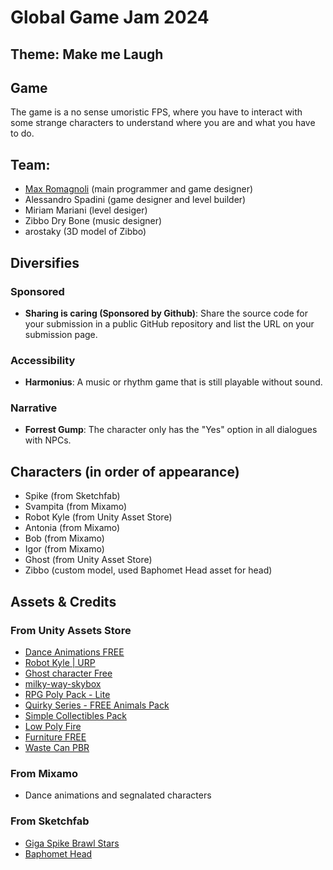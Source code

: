# Global Game Jam 2024

##  Theme: Make me Laugh

## Game
The game is a no sense umoristic FPS, where you have to interact with some strange characters to understand where you are and what you have to do.

## Team: 
- [Max Romagnoli](https://www.maxromagnoli.com) (main programmer and game designer)
- Alessandro Spadini (game designer and level builder)
- Miriam Mariani (level desiger)
- Zibbo Dry Bone (music designer)
- arostaky (3D model of Zibbo)

## Diversifies

### Sponsored
- **Sharing is caring (Sponsored by Github)**: Share the source code for your submission in a public GitHub repository and list the URL on your submission page.

### Accessibility
- **Harmonius**: A music or rhythm game that is still playable without sound.

### Narrative
- **Forrest Gump**: The character only has the "Yes" option in all dialogues with NPCs.

## Characters (in order of appearance)
- Spike (from Sketchfab)
- Svampita (from Mixamo)
- Robot Kyle (from Unity Asset Store)
- Antonia (from Mixamo)
- Bob (from Mixamo)
- Igor (from Mixamo)
- Ghost (from Unity Asset Store)
- Zibbo (custom model, used Baphomet Head asset for head)

## Assets & Credits

### From Unity Assets Store
- [Dance Animations FREE](https://assetstore.unity.com/packages/3d/animations/dance-animations-free-161313)
- [Robot Kyle | URP](https://assetstore.unity.com/packages/3d/characters/robots/robot-kyle-urp-4696)
- [Ghost character Free](https://assetstore.unity.com/packages/3d/characters/creatures/ghost-character-free-267003)
- [milky-way-skybox](https://assetstore.unity.com/packages/2d/textures-materials/milky-way-skybox-94001)
- [RPG Poly Pack - Lite](https://assetstore.unity.com/packages/3d/environments/landscapes/rpg-poly-pack-lite-148410)
- [Quirky Series - FREE Animals Pack](https://assetstore.unity.com/packages/3d/characters/animals/quirky-series-free-animals-pack-178235)
- [Simple Collectibles Pack](https://assetstore.unity.com/packages/3d/props/simple-collectibles-pack-123092)
- [Low Poly Fire](https://assetstore.unity.com/packages/vfx/particles/fire-explosions/low-poly-fire-244190)
- [Furniture FREE](https://assetstore.unity.com/packages/3d/props/furniture/furniture-free-260522)
- [Waste Can PBR](https://assetstore.unity.com/packages/3d/props/waste-can-pbr-224775)

### From Mixamo
- Dance animations and segnalated characters

### From Sketchfab
- [Giga Spike Brawl Stars](https://sketchfab.com/3d-models/giga-spike-brawl-stars-99e24d68c1644cefbc358666645dd5f9)
- [Baphomet Head](https://sketchfab.com/3d-models/baphomet-head-73410032baca4cf5949a01890a354c2c)